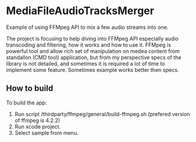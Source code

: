 # MediaFileAudioTracksMerger

Example of using FFMpeg API to mix a few audio streams into one.

The project is focusing to help diving into FFMpeg API especially audio transcoding and filtering, how it works and how to use it. FFMpeg is powerful tool and allow rich set of manipulation on medea content from standallon (CMD tool) application, but from my perspective specs of the library is not detailed, and sometimes it is required a lot of time to implement some feature. 
Sometimes example works better then specs.

## How to build

To build the app:
1. Run script /thirdparty/ffmpeg/general/build-ffmpeg.sh (prefered version of ffmpeg is 4.2.2)
2. Run xcode project.
3. Select sample from menu.
